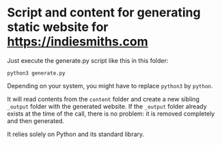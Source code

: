 # Script and content for generating static website for https://indiesmiths.com

Just execute the generate.py script like this in this folder:

```
python3 generate.py
```

Depending on your system, you might have to replace `python3` by `python`.

It will read contents from the `content` folder and create a new sibling `_output` folder with the generated website. If the `_output` folder already exists at the time of the call, there is no problem: it is removed completely and then generated.

It relies solely on Python and its standard library.
